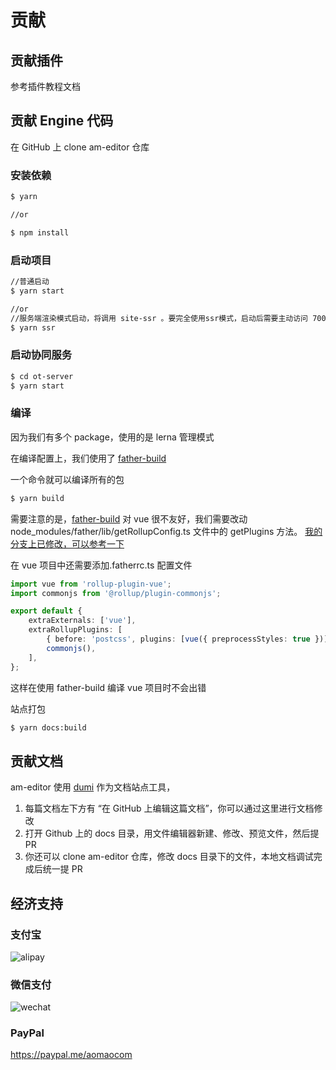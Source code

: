 # 贡献

## 贡献插件

参考插件教程文档

## 贡献 Engine 代码

在 GitHub 上 clone am-editor 仓库

### 安装依赖

```bash
$ yarn

//or

$ npm install
```

### 启动项目

```bash
//普通启动
$ yarn start

//or
//服务端渲染模式启动，将调用 site-ssr 。要完全使用ssr模式，启动后需要主动访问 7001 端口
$ yarn ssr
```

### 启动协同服务

```bash
$ cd ot-server
$ yarn start
```

### 编译

因为我们有多个 package，使用的是 lerna 管理模式

在编译配置上，我们使用了 [father-build](https://github.com/umijs/father)

一个命令就可以编译所有的包

```bash
$ yarn build
```

需要注意的是，[father-build](https://github.com/umijs/father) 对 vue 很不友好，我们需要改动 node_modules/father/lib/getRollupConfig.ts 文件中的 getPlugins 方法。 [我的分支上已修改，可以参考一下](https://github.com/itellyou-com/father/blob/master/packages/father-build/src/getRollupConfig.ts)

在 vue 项目中还需要添加.fatherrc.ts 配置文件

```ts
import vue from 'rollup-plugin-vue';
import commonjs from '@rollup/plugin-commonjs';

export default {
	extraExternals: ['vue'],
	extraRollupPlugins: [
		{ before: 'postcss', plugins: [vue({ preprocessStyles: true })] },
		commonjs(),
	],
};
```

这样在使用 father-build 编译 vue 项目时不会出错

站点打包

```bash
$ yarn docs:build
```

## 贡献文档

am-editor 使用 [dumi](https://d.umijs.org/) 作为文档站点工具，

1. 每篇文档左下方有 “在 GitHub 上编辑这篇文档”，你可以通过这里进行文档修改
2. 打开 Github 上的 docs 目录，用文件编辑器新建、修改、预览文件，然后提 PR
3. 你还可以 clone am-editor 仓库，修改 docs 目录下的文件，本地文档调试完成后统一提 PR

## 经济支持

### 支付宝

![alipay](https://cdn-object.aomao.com/contribution/alipay.png?x-oss-process=image/resize,w_200)

### 微信支付

![wechat](https://cdn-object.aomao.com/contribution/weichat.png?x-oss-process=image/resize,w_200)

### PayPal

https://paypal.me/aomaocom
